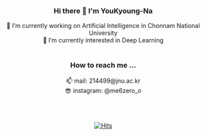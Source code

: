 <div align = "center">

  <h3> Hi there 👋 I'm YouKyoung-Na</h3>

 🔭 I’m currently working on Artificial Intelligence in Chonnam National University <br>
 🌱 I’m currently interested in Deep Learning
<br><br>
<h3> How to reach me ... </h3>
 📫 mail: 214499@jnu.ac.kr <br>
 😎 instagram: @me6zero_o

<br><br><br>
[![Hits](https://hits.seeyoufarm.com/api/count/incr/badge.svg?url=https%3A%2F%2Fgithub.com%2FYouKyoung-Na&count_bg=%23B1DDFF&title_bg=%232380CF&icon=&icon_color=%23E7E7E7&title=Hits%21&edge_flat=false)](https://hits.seeyoufarm.com)

